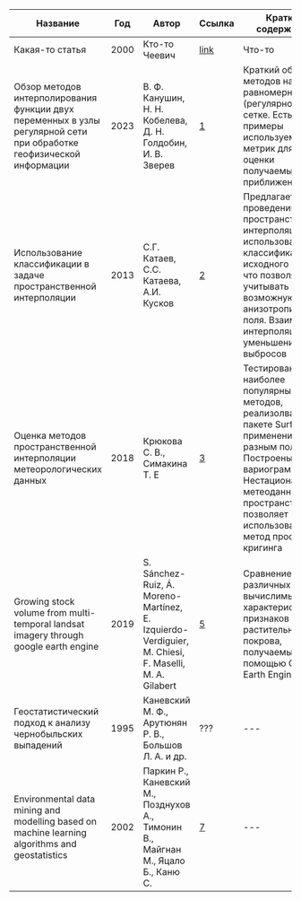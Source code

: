| Название | Год | Автор | Ссылка | Краткое содержание |
| -------- |---- | ----- | ------ | ---- |
| Какая-то статья | 2000 | Кто-то Чеевич | [link]() | Что-то |
|Обзор методов интерполирования функции двух переменных в узлы регулярной сети при обработке геофизической информации|2023|В. Ф. Канушин, Н. Н. Кобелева, Д. Н. Голдобин, И. В. Зверев|[1](https://geosib.sgugit.ru/upload/geosibir/sborniki/2023/tom-1-1/207-215.pdf)|Краткий обзор методов на равномерной (регулярной) сетке. Есть примеры используемых метрик для оценки получаемых приближений|
|Использование классификации в задаче пространственной интерполяции| 2013 |С.Г. Катаев, С.С. Катаева, А.И. Кусков| [2](https://vital.lib.tsu.ru/vital/access/services/Download/vtls:000473348/SOURCE1)|Предлагается при проведении пространственной интерполяции использовать классификацию исходного поля, что позволяет учитывать возможную анизотропию поля. Взаимная интерполяция для уменьшения выбросов|
|Оценка методов пространственной интерполяции метеорологических данных| 2018| Крюкова С. В., Симакина Т. Е|[3](https://cyberleninka.ru/article/n/otsenka-metodov-prostranstvennoy-interpolyatsii-meteorologicheskih-dannyh)|Тестирование 9 наиболее популярных методов, реализолванных в пакете Surfer, в применении к 4 разным полям. Построены вариограммы. Нестационарность метеоданных по пространству не позволяет использовать метод простого кригинга|
|Growing stock volume from multi-temporal landsat imagery through google earth engine|2019|S. Sánchez-Ruiz, Á. Moreno-Martínez, E. Izquierdo-Verdiguier, M. Chiesi, F. Maselli, M. A. Gilabert|[5](https://www.sciencedirect.com/science/article/abs/pii/S0303243419301898)|Сравнение различных вычислимых характеристик-признаков растительного покрова, получаемых с помощью Google Earth Engine.|
|Геостатистический подход к анализу чернобыльских выпадений|1995|Каневский М. Ф., Арутюнян Р. В., Большов Л. А. и др.|???|---|
|Environmental data mining and modelling based on machine learning algorithms and geostatistics|2002|Паркин Р., Каневский М., Позднухов А., Тимонин В., Майгнан M., Яцало Б., Каню С.|[7](https://en.ibrae.ac.ru/docs/109/iemssipreprint.pdf)|---|
